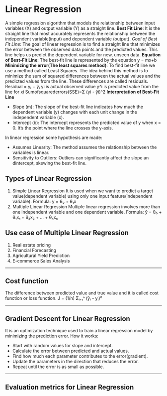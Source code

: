 # Linear Regression

A simple regression algorithm that models the relationship between input variables (X) and output variable (Y) as a straight line.
**Best Fit Line**: It is the straight line that most accurately represents the relationship between the independent variable(input) and dependent variable (output).
_Goal of Best Fit Line_: The goal of linear regression is to find a straight line that minimizes the error between the observed data points and the predicted values. This line helps us predict the dependent variable for new, unseen data.
**Equation of Best-Fit Line**: The best-fit line is represented by the equation
y = mx+b
**Minimizing the error(The least squares method)**: To find best-fit line we use a method called Least Squares.
The idea behind this method is to minimize the sum of squared differences between the actual values and the predicted values from the line.
These differences are called residuals.
Residual = yᵢ − ŷᵢ
yi is actual observed value
y^i is predicted value from the line for xi
Sumofsquarederrors(SSE)=Σ (yi - ŷi)^2
**Interpretation of Best-Fit Line**

- Slope (m): The slope of the best-fit line indicates how much the dependent variable (y) changes with each unit change in the independent variable (x).
- Intercept (b): The intercept represents the predicted value of y when x = 0. It’s the point where the line crosses the y-axis.

In linear regression some hypothesis are made:

- Assumes Linearity: The method assumes the relationship between the variables is linear.
- Sensitivity to Outliers: Outliers can significantly affect the slope an dintercept, skewing the best-fit line.

## Types of Linear Regression

1. Simple Linear Regression
   It is used when we want to predict a target value(dependent variable) using only one input feature(independent variable).
   Formula: y = θ₀ + θ₁x
2. Multiple Linear Regression
   Multiple linear regression involves more than one independent variable and one dependent variable.
   Formula: ŷ = θ₀ + θ₁x₁ + θ₂x₂ + ... + θₙxₙ

## Use case of Multiple Linear Regression

1. Real estate pricing
2. Financial Forecasting
3. Agricultural Yield Prediction
4. E-commerce Sales Analysis

---

## Cost function

The difference between predicted value and true value and it is called cost function or loss function.
J = (1/n) Σᵢ₌₁ⁿ (ŷᵢ - yᵢ)²

---

## Gradient Descent for Linear Regression

It is an optimization technique used to train a linear regression model by minimizing the prediction error.
How it works:

- Start with random values for slope and intercept.
- Calculate the error between predicted and actual values.
- Find how much each parameter contributes to the error(gradient).
- Update the parameters in the direction that reduces the error.
- Repeat until the error is as small as possible.

---

## Evaluation metrics for Linear Regression
